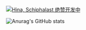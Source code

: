 [![Hina, Schiphalast 绝赞开发中](https://pimp-my-readme.webapp.io/pimp-my-readme/wavy-banner?subtitle=Schiphalast%20%E7%BB%9D%E8%B5%9E%E5%BC%80%E5%8F%91%E4%B8%AD&title=Hina)](https://pimp-my-readme.webapp.io)


![Anurag's GitHub stats](https://github-readme-stats.vercel.app/api?username=haohaostudio&count_private=true)
